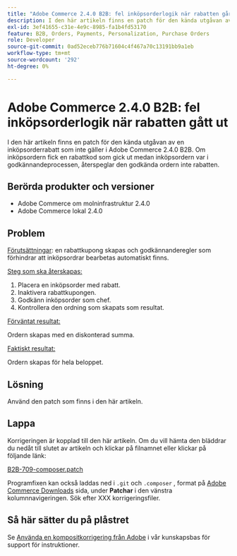 ```yaml
---
title: "Adobe Commerce 2.4.0 B2B: fel inköpsorderlogik när rabatten går ut"
description: I den här artikeln finns en patch för den kända utgåvan av en inköpsorderrabatt som inte gäller i Adobe Commerce 2.4.0 B2B. Om inköpsordern fick en rabattkod som gick ut medan inköpsordern var i godkännandeprocessen, återspeglar den godkända ordern inte rabatten.
exl-id: 3ef41655-c31e-4e9c-8985-fa1b4fd53170
feature: B2B, Orders, Payments, Personalization, Purchase Orders
role: Developer
source-git-commit: 0ad52eceb776b71604c4f467a70c13191bb9a1eb
workflow-type: tm+mt
source-wordcount: '292'
ht-degree: 0%

---
```


# Adobe Commerce 2.4.0 B2B: fel inköpsorderlogik när rabatten gått ut

I den här artikeln finns en patch för den kända utgåvan av en inköpsorderrabatt som inte gäller i Adobe Commerce 2.4.0 B2B. Om inköpsordern fick en rabattkod som gick ut medan inköpsordern var i godkännandeprocessen, återspeglar den godkända ordern inte rabatten.

## Berörda produkter och versioner

* Adobe Commerce om molninfrastruktur 2.4.0
* Adobe Commerce lokal 2.4.0

## Problem

<u>Förutsättningar</u>: en rabattkupong skapas och godkännanderegler som förhindrar att inköpsordrar bearbetas automatiskt finns.

<u>Steg som ska återskapas:</u>

1. Placera en inköpsorder med rabatt.
1. Inaktivera rabattkupongen.
1. Godkänn inköpsorder som chef.
1. Kontrollera den ordning som skapats som resultat.

<u>Förväntat resultat:</u>

Ordern skapas med en diskonterad summa.

<u>Faktiskt resultat:</u>

Ordern skapas för hela beloppet.

## Lösning

Använd den patch som finns i den här artikeln.

## Lappa

Korrigeringen är kopplad till den här artikeln. Om du vill hämta den bläddrar du nedåt till slutet av artikeln och klickar på filnamnet eller klickar på följande länk:

[B2B-709-composer.patch](assets/B2B-709-composer.patch.zip)

Programfixen kan också laddas ned i `.git` och `.composer` , format på [Adobe Commerce Downloads](https://magento.com/tech-resources/download) sida, under **Patchar** i den vänstra kolumnnavigeringen. Sök efter XXX korrigeringsfiler.

## Så här sätter du på plåstret

Se [Använda en kompositkorrigering från Adobe](/help/how-to/general/how-to-apply-a-composer-patch-provided-by-magento.md) i vår kunskapsbas för support för instruktioner.
